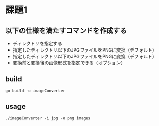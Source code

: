# 課題1
## 以下の仕様を満たすコマンドを作成する
- ディレクトリを指定する
- 指定したディレクトリ以下のJPGファイルをPNGに変換（デフォルト）
- 指定したディレクトリ以下のJPGファイルをPNGに変換（デフォルト）
- 変換前と変換後の画像形式を指定できる（オプション）


## build
```
go build -o imageConverter
```

## usage
```
./imageConverter -i jpg -o png images
```
